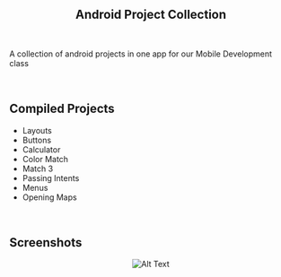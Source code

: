 <h2 align='center'>Android Project Collection<br><sub align='center'></sub></h2>

<br>

A collection of android projects in one app for our Mobile Development class

<br>

## Compiled Projects
- Layouts
- Buttons
- Calculator
- Color Match
- Match 3
- Passing Intents
- Menus
- Opening Maps

<br>

## Screenshots

<p align="center">
  <img src="https://i.imgur.com/B1JeUsF.png" alt="Alt Text">
</p>
